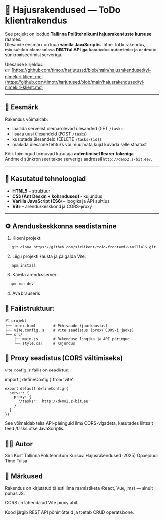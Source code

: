 # 🧩 Hajusrakendused — ToDo klientrakendus

See projekt on loodud **Tallinna Polütehnikumi hajusrakenduste kursuse** raames.  
Ülesande eesmärk on luua **vanilla JavaScriptis** lihtne ToDo rakendus,  
mis suhtleb olemasoleva **RESTful API-ga** kasutades autentimist ja andmete sünkroniseerimist serveriga.

Ülesande kirjeldus:  
👉 [https://github.com/timotr/harjutused/blob/main/hajusrakendused/yl-nimekiri-klient.md](https://github.com/timotr/harjutused/blob/main/hajusrakendused/yl-nimekiri-klient.md)

---

## 🎯 Eesmärk

Rakendus võimaldab:
- laadida serverist olemasolevad ülesanded (GET `/tasks`)
- lisada uusi ülesandeid (POST `/tasks`)
- kustutada ülesandeid (DELETE `/tasks/{id}`)
- märkida ülesanne tehtuks või muutmata kujul kuvada selle staatust

Kõik toimingud toimuvad kasutaja **autentimisel Bearer tokeniga**.  
Andmeid sünkroniseeritakse serveriga aadressil `http://demo2.z-bit.ee/`.

---

## 🧱 Kasutatud tehnoloogiad

- **HTML5** – struktuur
- **CSS (Ant Design + kohandused)** – kujundus
- **Vanilla JavaScript (ES6)** – loogika ja API suhtlus
- **Vite** – arenduskeskkond ja CORS-proxy

---

## ⚙️ Arenduskeskkonna seadistamine

1. Klooni projekt:
```bash
   git clone https://github.com/sirlikont/todo-frontend-vanillaJS.git
 ```
2. Liigu projekti kausta ja paigalda Vite:
```bash
   npm install
 ```
3. Käivita arendusserver:
 ```bash
   npm run dev
 ```
4. Ava brauseris

## 🧩 Failistruktuur:

```
📦 projekt
├── index.html        # Põhivaade (juurkaustas)
├── vite.config.js    # Vite seadistus (proxy CORS-i jaoks)
└── src/
    ├── main.js       # Rakenduse loogika ja API päringud
    └── style.css     # Kujundus
```

## 🚀 Proxy seadistus (CORS vältimiseks)

vite.config.js failis on seadistus:

import { defineConfig } from 'vite'
```
export default defineConfig({
  server: {
    proxy: {
      '/tasks': 'http://demo2.z-bit.ee'
    }
  }
})
```

See võimaldab teha API-päringuid ilma CORS-vigadeta,
kasutades lihtsalt teed /tasks otse JavaScriptis.

## 👩‍💻 Autor

Sirli Kont
Tallinna Polütehnikum
Kursus: Hajusrakendused (2025)
Õppejõud: Timo Triisa

## 🧠 Märkused

Rakendus on kirjutatud täiesti ilma raamistiketa (React, Vue, jms) — ainult puhas JS.

CORS on lahendatud Vite proxy abil.

Kood järgib REST API põhimõtteid ja toetab CRUD operatsioone.